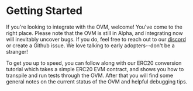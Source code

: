 # Getting Started

If you're looking to integrate with the OVM, welcome! You've come to the right place. Please note that the OVM is still in Alpha, and integrating now will inevitably uncover bugs. If you do, feel free to reach out to our [discord](https://discord.gg/cveQWV) or create a Github issue. We love talking to early adopters--don't be a stranger!

To get you up to speed, you can follow along with our ERC20 conversion tutorial which takes a simple ERC20 EVM contract, and shows you how to transpile and run tests through the OVM. After that you will find some general notes on the current status of the OVM and helpful debugging tips.

